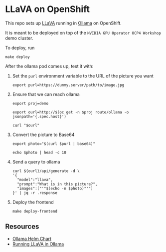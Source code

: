 # LLaVA on OpenShift

This repo sets up [LLaVA](https://github.com/haotian-liu/LLaVA) running in [Ollama](https://github.com/ollama/ollama) on OpenShift.

It is meant to be deployed on top of the `NVIDIA GPU Operator OCP4 Workshop` demo cluster.

To deploy, run

	make deploy

After the ollama pod comes up, test it with:

01. Set the `purl` environment variable to the URL of the picture you want

		export purl=https://dummy.server/path/to/image.jpg

01. Ensure that we can reach ollama

		export proj=demo

		export ourl=http://$(oc get -n $proj route/ollama -o jsonpath='{.spec.host}')

		curl "$ourl"

01. Convert the picture to Base64

		export photo="$(curl $purl | base64)"

		echo $photo | head -c 10

01. Send a query to ollama

		curl ${ourl}/api/generate -d \
		'{
		  "model":"llava",
		  "prompt":"What is in this picture?",
		  "images":["'"$(echo -n $photo)"'"]
		}' | jq -r .response

01. Deploy the frontend

		make deploy-frontend


## Resources

*   [Ollama Helm Chart](https://github.com/otwld/ollama-helm/)
*   [Running LLaVA in Ollama](https://ollama.com/library/llava)
